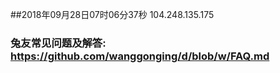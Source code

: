 ##2018年09月28日07时06分37秒 104.248.135.175
### 兔友常见问题及解答: https://github.com/wanggonging/d/blob/w/FAQ.md
